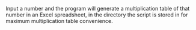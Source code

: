 Input a number and the program will generate a multiplication table of that number in an Excel spreadsheet, in the directory the script is stored in for maximum multiplication table convenience.
